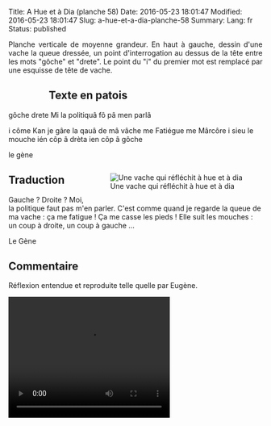 Title: A Hue et à Dia (planche 58)
Date: 2016-05-23 18:01:47
Modified: 2016-05-23 18:01:47
Slug: a-hue-et-a-dia-planche-58
Summary: 
Lang: fr
Status: published

<p style="text-align:justify;">Planche verticale de moyenne grandeur. En haut à gauche, dessin d'une vache la queue dressée, un point d'interrogation au dessus de la tête entre les mots "gôche" et "drete". Le point du "i" du premier mot est remplacé par une esquisse de tête de vache.</p>

<figure class="image-block" style="float: left;">
  <img alt="" src="{static}/images/planche_58.png">
  <figcaption style="max-width: 239px"></figcaption>
</figure>

## Texte en patois
gôche drete    Mi la politiquâ fô pâ men parlâ

i côme Kan je gâre la qauâ de mâ vâche me Fatiégue me  Mârcôre  i sieu le mouche  ién  côp â  drèta   ien  côp â gôche

le gène
<figure class="image-block" style="float: right;">
  <img alt="Une vache qui réfléchit à hue et à dia" src="{static}/images/planche_58_dessin_haut.png">
  <figcaption style="max-width: 400px">Une vache qui réfléchit à hue et à dia</figcaption>
</figure>


## Traduction
Gauche ?  Droite ?
Moi, la politique faut pas m'en parler.
C'est comme quand je regarde la queue de ma vache : ça me fatigue ! Ça me casse les pieds ! Elle suit les mouches : un coup à droite, un coup à gauche ...

Le Gène

## Commentaire
Réflexion entendue et reproduite telle quelle par Eugène.

<video width="320" height="240" controls>
  <source src="{static}/videos/video_58-2.mp4" type="video/mp4">
</video>
